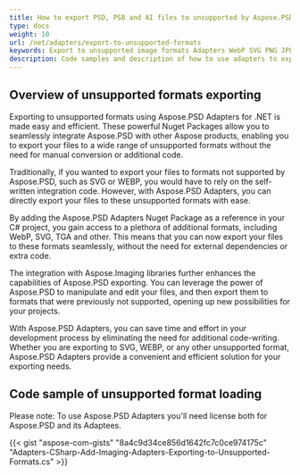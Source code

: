 ```yaml
---
title: How to export PSD, PSB and AI files to unsupported by Aspose.PSD format
type: docs
weight: 10
url: /net/adapters/export-to-unsupported-formats
keywords: Export to unsupported image formats Adapters WebP SVG PNG JPEG TIFF GIF BMP
description: Code samples and description of how to use adapters to export PSD, PSB and AI files to unsupported formats by Aspose.PSD
---
```


## Overview of unsupported formats exporting

Exporting to unsupported formats using Aspose.PSD Adapters for .NET is made easy and efficient. These powerful Nuget Packages allow you to seamlessly integrate Aspose.PSD with other Aspose products, enabling you to export your files to a wide range of unsupported formats without the need for manual conversion or additional code.

Traditionally, if you wanted to export your files to formats not supported by Aspose.PSD, such as SVG or WEBP, you would have to rely on the self-written integration code. However, with Aspose.PSD Adapters, you can directly export your files to these unsupported formats with ease.

By adding the Aspose.PSD Adapters Nuget Package as a reference in your C# project, you gain access to a plethora of additional formats, including WebP, SVG, TGA and other. This means that you can now export your files to these formats seamlessly, without the need for external dependencies or extra code.

The integration with Aspose.Imaging libraries further enhances the capabilities of Aspose.PSD exporting. You can leverage the power of Aspose.PSD to manipulate and edit your files, and then export them to formats that were previously not supported, opening up new possibilities for your projects.

With Aspose.PSD Adapters, you can save time and effort in your development process by eliminating the need for additional code-writing. Whether you are exporting to SVG, WEBP, or any other unsupported format, Aspose.PSD Adapters provide a convenient and efficient solution for your exporting needs.

## Code sample of unsupported format loading

Please note: To use Aspose.PSD Adapters you'll need license both for Aspose.PSD and its Adaptees.

{{< gist "aspose-com-gists" "8a4c9d34ce856d1642fc7c0ce974175c" "Adapters-CSharp-Add-Imaging-Adapters-Exporting-to-Unsupported-Formats.cs" >}}